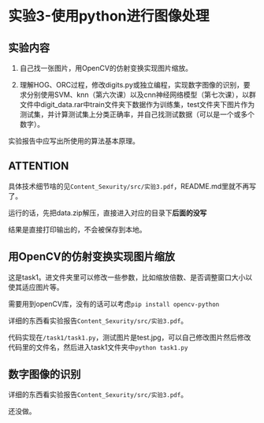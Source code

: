 # 实验3-使用python进行图像处理  
## 实验内容

1. 自己找一张图片，用OpenCV的仿射变换实现图片缩放。

2. 理解HOG、ORC过程，修改digits.py或独立编程，实现数字图像的识别，要求分别使用SVM、knn（第六次课）以及cnn神经网络模型（第七次课），以群文件中digit_data.rar中train文件夹下数据作为训练集，test文件夹下图片作为测试集，并计算测试集上分类正确率，并自己找测试数据（可以是一个或多个数字）。

实验报告中应写出所使用的算法基本原理。

##  ATTENTION

具体技术细节啥的见`Content_Sexurity/src/实验3.pdf`，README.md里就不再写了。

运行的话，先把data.zip解压，直接进入对应的目录下**后面的没写**

结果是直接打印输出的，不会被保存到本地。

## **用OpenCV的仿射变换实现图片缩放**

这是task1。进文件夹里可以修改一些参数，比如缩放倍数、是否调整窗口大小以使其适应图片等。

需要用到openCV库，没有的话可以考虑`pip install opencv-python `

详细的东西看实验报告`Content_Sexurity/src/实验3.pdf`。

代码实现在`/task1/task1.py`，测试图片是test.jpg，可以自己修改图片然后修改代码里的文件名，然后进入task1文件夹中`python task1.py`

## 数字图像的识别

详细的东西看实验报告`Content_Sexurity/src/实验3.pdf`。

还没做。